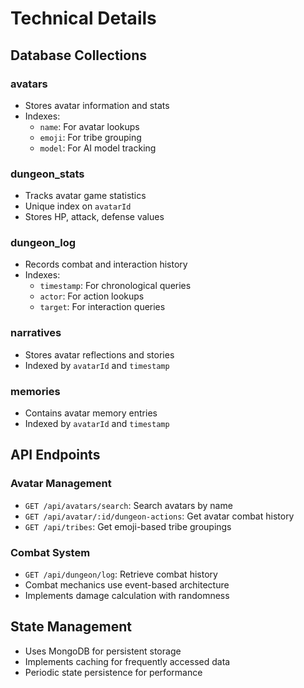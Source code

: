 
# Technical Details

## Database Collections

### avatars
- Stores avatar information and stats
- Indexes:
  - `name`: For avatar lookups
  - `emoji`: For tribe grouping
  - `model`: For AI model tracking

### dungeon_stats
- Tracks avatar game statistics
- Unique index on `avatarId`
- Stores HP, attack, defense values

### dungeon_log
- Records combat and interaction history
- Indexes:
  - `timestamp`: For chronological queries
  - `actor`: For action lookups
  - `target`: For interaction queries

### narratives
- Stores avatar reflections and stories
- Indexed by `avatarId` and `timestamp`

### memories
- Contains avatar memory entries
- Indexed by `avatarId` and `timestamp`

## API Endpoints

### Avatar Management
- `GET /api/avatars/search`: Search avatars by name
- `GET /api/avatar/:id/dungeon-actions`: Get avatar combat history
- `GET /api/tribes`: Get emoji-based tribe groupings

### Combat System
- `GET /api/dungeon/log`: Retrieve combat history
- Combat mechanics use event-based architecture
- Implements damage calculation with randomness

## State Management
- Uses MongoDB for persistent storage
- Implements caching for frequently accessed data
- Periodic state persistence for performance
